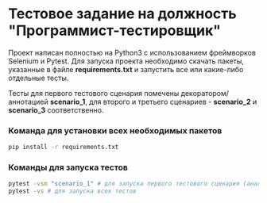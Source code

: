 # Тестовое задание на должность "Программист-тестировщик"

Проект написан полностью на Python3 с использованием фреймворков Selenium и Pytest. Для запуска проекта необходимо скачать пакеты, указанные в файле **requirements.txt** и запустить все или какие-либо отдельные тесты.

Тесты для первого тестового сценария помечены декоратором/аннотацией **scenario_1**, для второго и третьего сценариев - **scenario_2** и **scenario_3** соответственно.

### Команда для установки всех необходимых пакетов

```bash
pip install -r requirements.txt
```

### Команды для запуска тестов

```bash
pytest -vsm "scenario_1" # для запуска первого тестового сценария (аналогично для других сценариев)
pytest -vs # для запуска всех тестов
```